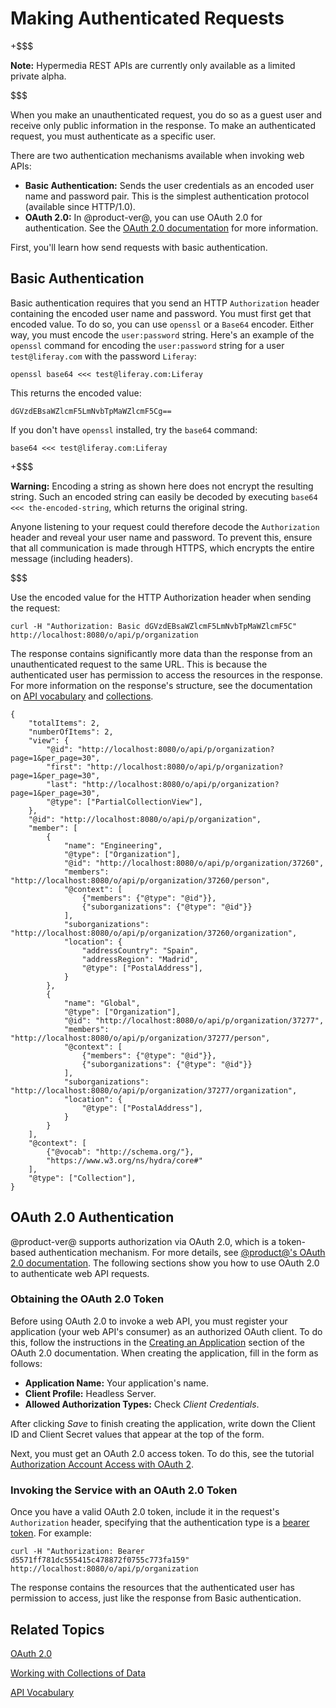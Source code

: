 # Making Authenticated Requests [](id=making-authenticated-requests)

+$$$

**Note:** Hypermedia REST APIs are currently only available as a limited private 
alpha. 

$$$

When you make an unauthenticated request, you do so as a guest user and receive 
only public information in the response. To make an authenticated request, you 
must authenticate as a specific user. 

There are two authentication mechanisms available when invoking web APIs: 

-   **Basic Authentication:** Sends the user credentials as an encoded user name
    and password pair. This is the simplest authentication protocol (available 
    since HTTP/1.0). 
-   **OAuth 2.0:** In @product-ver@, you can use OAuth 2.0 for authentication. 
    See the 
    [OAuth 2.0 documentation](/discover/deployment/-/knowledge_base/7-1/oauth-2-0) 
    for more information. 

First, you'll learn how send requests with basic authentication. 

## Basic Authentication [](id=basic-authentication)

Basic authentication requires that you send an HTTP `Authorization` header
containing the encoded user name and password. You must first get that encoded
value. To do so, you can use `openssl` or a `Base64` encoder. Either way, you
must encode the `user:password` string. Here's an example of the `openssl`
command for encoding the `user:password` string for a user `test@liferay.com`
with the password `Liferay`: 

    openssl base64 <<< test@liferay.com:Liferay

This returns the encoded value: 

    dGVzdEBsaWZlcmF5LmNvbTpMaWZlcmF5Cg==

If you don't have `openssl` installed, try the `base64` command: 

    base64 <<< test@liferay.com:Liferay

+$$$

**Warning:** Encoding a string as shown here does not encrypt the resulting 
string. Such an encoded string can easily be decoded by executing 
`base64 <<< the-encoded-string`, which returns the original string. 

Anyone listening to your request could therefore decode the `Authorization` 
header and reveal your user name and password. To prevent this, ensure that all 
communication is made through HTTPS, which encrypts the entire message 
(including headers).

$$$

Use the encoded value for the HTTP Authorization header when sending the 
request: 

    curl -H "Authorization: Basic dGVzdEBsaWZlcmF5LmNvbTpMaWZlcmF5C" http://localhost:8080/o/api/p/organization

The response contains significantly more data than the response from an 
unauthenticated request to the same URL. This is because the authenticated user 
has permission to access the resources in the response. For more information on 
the response's structure, see the documentation on 
[API vocabulary](/develop/tutorials/-/knowledge_base/7-1/api-vocabulary) 
and 
[collections](/develop/tutorials/-/knowledge_base/7-1/working-with-collections-of-data). 

    {
        "totalItems": 2,
        "numberOfItems": 2,
        "view": {
            "@id": "http://localhost:8080/o/api/p/organization?page=1&per_page=30",
            "first": "http://localhost:8080/o/api/p/organization?page=1&per_page=30",
            "last": "http://localhost:8080/o/api/p/organization?page=1&per_page=30",
            "@type": ["PartialCollectionView"],
        },
        "@id": "http://localhost:8080/o/api/p/organization",
        "member": [
            {
                "name": "Engineering",
                "@type": ["Organization"],
                "@id": "http://localhost:8080/o/api/p/organization/37260",
                "members": "http://localhost:8080/o/api/p/organization/37260/person",
                "@context": [
                    {"members": {"@type": "@id"}},
                    {"suborganizations": {"@type": "@id"}}
                ],
                "suborganizations": "http://localhost:8080/o/api/p/organization/37260/organization",
                "location": {
                    "addressCountry": "Spain",
                    "addressRegion": "Madrid",
                    "@type": ["PostalAddress"],
                }
            },
            {
                "name": "Global",
                "@type": ["Organization"],
                "@id": "http://localhost:8080/o/api/p/organization/37277",
                "members": "http://localhost:8080/o/api/p/organization/37277/person",
                "@context": [
                    {"members": {"@type": "@id"}},
                    {"suborganizations": {"@type": "@id"}}
                ],
                "suborganizations": "http://localhost:8080/o/api/p/organization/37277/organization",
                "location": {
                    "@type": ["PostalAddress"],
                }
            }
        ],
        "@context": [
            {"@vocab": "http://schema.org/"},
            "https://www.w3.org/ns/hydra/core#"
        ],
        "@type": ["Collection"],
    }

## OAuth 2.0 Authentication [](id=oauth-2-0-authentication)

@product-ver@ supports authorization via OAuth 2.0, which is a token-based 
authentication mechanism. For more details, see 
[@product@'s OAuth 2.0 documentation](/discover/deployment/-/knowledge_base/7-1/oauth-2-0). 
The following sections show you how to use OAuth 2.0 to authenticate web API 
requests. 

### Obtaining the OAuth 2.0 Token [](id=obtaining-the-oauth-2-0-token)

Before using OAuth 2.0 to invoke a web API, you must register your application 
(your web API's consumer) as an authorized OAuth client. To do this, follow the 
instructions in the 
[Creating an Application](/discover/deployment/-/knowledge_base/7-1/oauth-2-0#creating-an-application) 
section of the OAuth 2.0 documentation. When creating the application, fill in
the form as follows: 

-   **Application Name:** Your application's name. 
-   **Client Profile:** Headless Server.
-   **Allowed Authorization Types:** Check *Client Credentials*.

After clicking *Save* to finish creating the application, write down the Client 
ID and Client Secret values that appear at the top of the form. 

Next, you must get an OAuth 2.0 access token. To do this, see the tutorial 
[Authorization Account Access with OAuth 2](/discover/deployment/-/knowledge_base/7-1/authorizing-account-access-with-oauth2). 

### Invoking the Service with an OAuth 2.0 Token [](id=invoking-the-service-with-an-oauth-2-0-token)

Once you have a valid OAuth 2.0 token, include it in the request's 
`Authorization` header, specifying that the authentication type is a 
[bearer token](https://tools.ietf.org/html/rfc6750). 
For example: 

    curl -H "Authorization: Bearer d5571ff781dc555415c478872f0755c773fa159" http://localhost:8080/o/api/p/organization

The response contains the resources that the authenticated user has permission 
to access, just like the response from Basic authentication. 

## Related Topics [](id=related-topics)

[OAuth 2.0](/discover/deployment/-/knowledge_base/7-1/oauth-2-0)

[Working with Collections of Data](/develop/tutorials/-/knowledge_base/7-1/working-with-collections-of-data)

[API Vocabulary](/develop/tutorials/-/knowledge_base/7-1/api-vocabulary)
